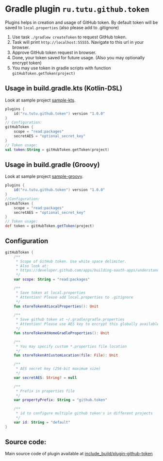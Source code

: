 # Gradle plugin `ru.tutu.github.token`

Plugins helps in creation and usage of GitHub token.
By default token will be saved to ```local.properties``` (also please add to .gitignore)

1. Use task ```./gradlew createToken``` to request GitHub token.
2. Task will print ```http://localhost:55555```. Navigate to this url in your browser.
3. Approve GitHub token request in browser.
4. Done, your token saved for future usage. (Also you may optionally encrypt token)
5. You may use token in gradle scripts with function ```gitHubToken.getToken(project)```

## Usage in build.gradle.kts (Kotlin-DSL)
Look at sample project [sample-kts](sample-kts).
```Kotlin
plugins {
    id("ru.tutu.github.token") version "1.0.0"
}
// Configuration:
gitHubToken {
    scope = "read:packages"
    secretAES = "optional_secret_key"
}
// Token usage:
val token:String = gitHubToken.getToken(project)
```

## Usage in build.gradle (Groovy)
Look at sample project [sample-groovy](sample-groovy).
```Groovy
plugins {
    id("ru.tutu.github.token") version "1.0.0"
}
//Configuration:
gitHubToken {
    scope = "read:packages"
    secretAES = "optional_secret_key"
}
// Token usage:
def token = gitHubToken.getToken(project)
```
## Configuration
```Kotlin
gitHubToken {
    /**
     * Scope of GitHub token. Use white space delimiter.
     * Also look at:
     * https://developer.github.com/apps/building-oauth-apps/understanding-scopes-for-oauth-apps/
     */
    var scope: String = "read:packages"

    /**
     * Save token at local.properties
     * Attention! Please add local.properties to .gitignore
     */
    fun storeTokenAtLocalProperties(): Unit

    /**
     * Save github token at ~/.gradle/gradle.properties
     * Attention! Please use AES key to encrypt this globally available token!
     */
    fun storeTokenAtHomeGradleProperties(): Unit

    /**
     * You may specify custom *.properties file location
     */
    fun storeTokenAtCustomLocation(file: File): Unit

    /**
     * AES secret key (256-bit maximum size)
     */
    var secretAES: String? = null

    /**
     * Prefix in properties file
     */
    var propertyPrefix: String = "github.token"

    /**
     * id to configure multiple github token's in different projects
     */
    var id: String = "default"
}
```

## Source code:
Main source code of plugin available at [include_build/plugin-github-token](include_build/plugin-github-token)  

